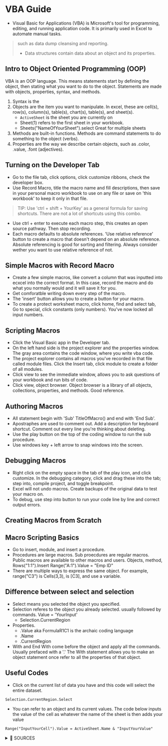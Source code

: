 # VBA Guide
- Visual Basic for Applications (VBA) is Microsoft's tool for programming, editing, and running application code. It is primarily used in Excel to automate manual tasks.
> such as data dump cleansing and reporting.
>
> - Data structures contain data about an object and its properties.

## Intro to Object Oriented Programming (OOP)
VBA is an OOP language. This means statements start by defining the object, then stating what you want to do to the object. Statements are made with objects, properties, syntax, and methods.
1. Syntax is the 
1. Objects are the item you want to manipulate. In excel, these are cell(s), row(s), column(s), table(s), chart(s), table(s), and sheet(s).
   - `ActiveSheet` is the sheet you are currently on
   - Sheet(1) refers to the first sheet in your workbook.
   - Sheets("NameOfYourSheet").select Great for multiple sheets
1. Methods are built-in functions. Methods are command statements to do something to the object (verbs). 
1. Properties are the way we describe certain objects, such as .color, .value, .font (adjectives).

 

## Turning on the Developer Tab
- Go to the file tab, click options, click customize ribbons, check the developer box.
- Use Record Macro, title the macro name and fill descriptions, then save in your personal macro workbook to use on any file or save on 'this workbook' to keep it only in that file.
> TIP: Use 'ctrl + shift + YourKey' as a general formula for saving shortcuts. There are not a lot of shortcuts using this combo.
- Use ctrl + enter to execute each macro step, this creates an open source pathway. Then stop recording.
- Each macro defaults to absolute references. 'Use relative reference' button to create a macro that doesn't depend on an absolute reference. Absolute referencing is good for sorting and filtering. Always consider wether you want to use relative reference of not. 

## Simple Macros with Record Macro 
- Create a few simple macros, like convert a column that was inputted into ecxcel into the correct format. In this case, record the macro and do what you normally would and it will save it for you.
- Get comforatble writing down every step of the macro. 
- The 'insert' button allows you to create a button for your macro.
- To create a protect worksheet macro, click home, find and select tab, Go to special, click constants (only numbers). You've now locked all input numbers.

## Scripting Macros
- Click the Visual Basic app in the Developer tab.
- On the left hand side is the project explorer and the properties window. The gray area contains the code window, where you write vba code.
- The project explorer contains all macros you've recorded in that file called module files. Click the Insert tab, click module to create a folder of all modules.
- Click view to see the immediate window, allows you to ask questions of your workbook and run bits of code.
- Click view, object browser. Object browser is a library of all objects, collections, properties, and methods. Good reference.


## Authoring Macros
- All statement begin with 'Sub' TitleOfMacro() and end with 'End Sub'.
- Apostraphes are used to comment out. Add a description for keyboard shortcut. Comment out every line you're thinking about deleting.
- Use the play button on the top of the coding window to run the sub procedure.
- Use windows key + left arrow to snap windows into the screen.

## Debugging Macros
- Right click on the empty space in the tab of the play icon, and click customize. In the debugging category, click and drag these into the tab; step into, compile project, and toggle breakpoint.
- Excel will not undo macros. Create backups of the original data to test your macro on. 
- To debug, use step into button to run your code line by line and correct output errors. 

## Creating Macros from Scratch


## Macro Scripting Basics
- Go to insert, module, and insert a procedure.
- Procedures are large macros. Sub proecdures are regular macros. Public macros are available to other macros and users. 
Objects, method, 
Rows("1:1").Insert
Range("A:1").Value = "Emp ID"
- There are multiple ways to express the same object. For example, range("C3") is Cells(3,3), is [C3], and use a variable.

## Difference between select and selection
- Select means you selected the object you specified.
- Selection referes to the object you already selected. usually followed by commands. Value = 'YourInput'
  - Selection.CurrentRegion
- Properties.
  - .Value aka FormulaR1C1 is the archaic coding language
  - .Name
  - .CurrentRegion
 - With and End With come before the object and apply all the commands. Usually prefaced with a '.' The With statement allows you to make an object statement once refer to all the properties of that object.

## Useful Codes
- Click on the current list of data you have and this code will select the entire dataset.
```
Selection.CurrentRegion.Select
```
- You can refer to an object and its current values. The code below inputs the value of the cell as whatever the name of the sheet is then adds your value
```
Range("InputYourCell").Value = ActiveSheet.Name & "InputYourValue"
```


<details>
 <summary>🛑 SOURCES</summary>

---  
- VBA Beginner Tutorial - https://www.youtube.com/watch?v=G05TrN7nt6k&list=PLoyECfvEFOjYYy54Wa9E83xycKilVMoHp
- 

<ins>Testing</ins> -- To underline text

---

<details>

